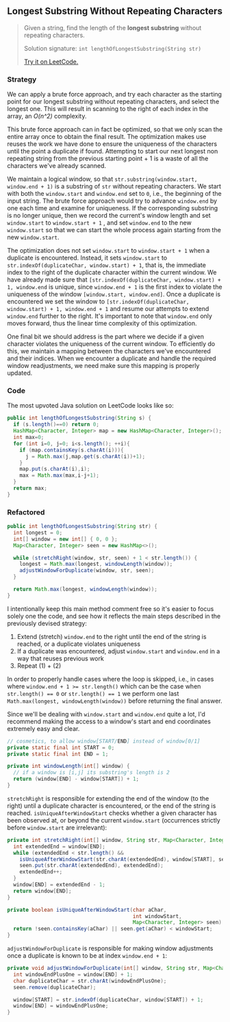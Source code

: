 ## Longest Substring Without Repeating Characters

> Given a string, find the length of the **longest substring** without repeating characters.
>
> Solution signature: `int lengthOfLongestSubstring(String str)`
>
> [Try it on LeetCode.](https://leetcode.com/problems/longest-substring-without-repeating-characters/)



### Strategy

We can apply a brute force approach, and try each character as the starting point for our longest substring without repeating characters, and select the longest one. This will result in scanning to the right of each index in the array, an *O(n^2)* complexity.

This brute force approach can in fact be optimized, so that we only scan the entire array once to obtain the final result. The optimization makes use reuses the work we have done to ensure the uniqueness of the characters until the point a duplicate if found. Attempting to start our next longest non repeating string from the previous starting point + 1 is a waste of all the characters we've already scanned. 

We maintain a logical window, so that `str.substring(window.start, window.end + 1)` is a substring of `str` without repeating characters. We start with both the `window.start` and `window.end` set to `0`, i.e., the beginning of the input string. The brute force approach would try to advance `window.end` by one each time and examine for uniqueness. If the corresponding substring is no longer unique, then we record the current's window length and set `window.start` to `window.start + 1` , and set `window.end` to the new `window.start` so that we can start the whole process again starting from the new `window.start`. 

The optimization does not set `window.start` to `window.start + 1` when a duplicate is encountered. Instead, it sets `window.start` to `str.indexOf(duplicateChar, window.start) + 1`, that is, the immediate index to the right of the duplicate character within the current window. We have already made sure that `[str.indexOf(duplicateChar, window.start) + 1, window.end` is unique, since `window.end + 1` is the first index to violate the uniqueness of the window `[window.start, window.end]`. Once a duplicate is encountered we set the window to 
`[str.indexOf(duplicateChar, window.start) + 1, window.end + 1` and resume our attempts to extend `window.end` further to the right. It's important to note that `window.end` only moves forward, thus the linear time complexity of this optimization.

One final bit we should address is the part where we decide if a given character violates the uniqueness of the current window. To efficiently do this, we maintain a mapping between the characters we've encountered and their indices. When we encounter a duplicate and handle the required window readjustments, we need make sure this mapping is properly updated.



### Code

The most upvoted Java solution on LeetCode looks like so:

```java
public int lengthOfLongestSubstring(String s) {
  if (s.length()==0) return 0;
  HashMap<Character, Integer> map = new HashMap<Character, Integer>();
  int max=0;
  for (int i=0, j=0; i<s.length(); ++i){
    if (map.containsKey(s.charAt(i))){
      j = Math.max(j,map.get(s.charAt(i))+1);
    }
    map.put(s.charAt(i),i);
    max = Math.max(max,i-j+1);
  }
  return max;
}
```



### Refactored

```java
public int lengthOfLongestSubstring(String str) {
  int longest = 0;
  int[] window = new int[] { 0, 0 };
  Map<Character, Integer> seen = new HashMap<>();

  while (stretchRight(window, str, seen) + 1 < str.length()) {
    longest = Math.max(longest, windowLength(window));
    adjustWindowForDuplicate(window, str, seen);
  }

  return Math.max(longest, windowLength(window));
}
```

I intentionally keep this main method comment free so it's easier to focus solely one the code, and see how it reflects the main steps described in the previously devised strategy:

1. Extend (stretch) `window.end` to the right until the end of the string is reached, or a duplicate violates uniqueness
2. If a duplicate was encountered, adjust `window.start` and `window.end` in a way that reuses previous work
3. Repeat (1) + (2)

In order to properly handle cases where the loop is skipped, i.e., in cases where `window.end + 1 >= str.length()` which can be the case when `str.length() == 0` or `str.length() == 1` we perform one last `Math.max(longest, windowLength(window))` before returning the final answer.

Since we'll be dealing with `window.start` and `window.end` quite a lot, I'd recommend making the access to a window's start and end coordinates extremely easy and clear.

```java
// cosmetics, to allow window[START/END] instead of window[0/1]
private static final int START = 0;
private static final int END = 1;
```



```java
private int windowLength(int[] window) {
  // if a window is [i,j] its substring's length is 2
  return (window[END] - window[START]) + 1;
}
```

`stretchRight` is responsible for extending the end of the window (to the right) until a duplicate character is encountered, or the end of the string is reached. `isUniqueAfterWindowStart` checks whether a given character has been observed at, or beyond the current `window.start` (occurrences strictly before `window.start` are irrelevant):

```java
private int stretchRight(int[] window, String str, Map<Character, Integer> seen) {
  int extendedEnd = window[END];
  while (extendedEnd < str.length() &&
    isUniqueAfterWindowStart(str.charAt(extendedEnd), window[START], seen)) {
    seen.put(str.charAt(extendedEnd), extendedEnd);
    extendedEnd++;
  }
  window[END] = extendedEnd - 1;
  return window[END];
}
```

```java
private boolean isUniqueAfterWindowStart(char aChar,
                                         int windowStart,
                                         Map<Character, Integer> seen) {
  return !seen.containsKey(aChar) || seen.get(aChar) < windowStart;
}
```

`adjustWindowForDuplicate` is responsible for making window adjustments once a duplicate is known to be at index `window.end + 1`:

```java
private void adjustWindowForDuplicate(int[] window, String str, Map<Character, Integer> seen) {
  int windowEndPlusOne = window[END] + 1;
  char duplicateChar = str.charAt(windowEndPlusOne);
  seen.remove(duplicateChar);

  window[START] = str.indexOf(duplicateChar, window[START]) + 1;
  window[END] = windowEndPlusOne;
}
```

